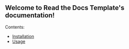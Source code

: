 Welcome to Read the Docs Template's documentation!
--------------------------------------------------

Contents:

* [Installation](installation.html)
* [Usage](usage.html)
